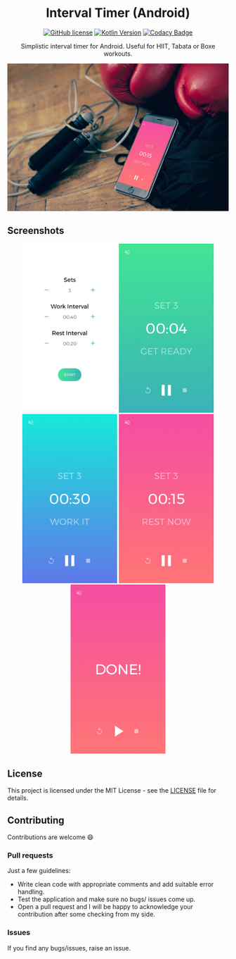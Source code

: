 <div align="center">

# Interval Timer (Android)

[![GitHub license](https://img.shields.io/github/license/AlexandreLadriere/Interval-Timer.svg)](https://github.com/AlexandreLadriere/Interval-Timer/blob/master/LICENSE)
[![Kotlin Version](https://img.shields.io/badge/kotlin-1.3.61-blue.svg)](http://kotlinlang.org/)
[![Codacy Badge](https://api.codacy.com/project/badge/Grade/bf162b2eb1c44db5854aba541d8bb982)](https://www.codacy.com/manual/alexandre.ladriere77/Interval-Timer?utm_source=github.com&amp;utm_medium=referral&amp;utm_content=AlexandreLadriere/Interval-Timer&amp;utm_campaign=Badge_Grade)

Simplistic interval timer for Android.
Useful for HIIT, Tabata or Boxe workouts.

<img alt="mockup.jpg" src="demo/mockup.jpg"/> 
</div>

## Screenshots
<div align="center">
<img alt="home_screen.jpg" src="demo/home_screen.jpg" width="216" height="384" /> 
<img alt="get_ready_screen.jpg" src="demo/get_ready_screen.jpg" width="216" height="384" />
<img alt="work_screen.jpg" src="demo/work_screen.jpg" width="216" height="384" /> 
<img alt="rest_screen.jpg" src="demo/rest_screen.jpg" width="216" height="384" />
<img alt="done_screen.jpg" src="demo/done_screen.jpg" width="216" height="384" />
</div>



## License
This project is licensed under the MIT License - see the [LICENSE] file for details.

## Contributing
Contributions are welcome :smile:

### Pull requests
Just a few guidelines:
-   Write clean code with appropriate comments and add suitable error handling.
-   Test the application and make sure no bugs/ issues come up.
-   Open a pull request and I will be happy to acknowledge your contribution after some checking from my side.

### Issues
If you find any bugs/issues, raise an issue.

  [LICENSE]: <LICENSE>